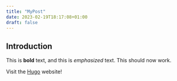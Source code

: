 ```yaml
---
title: "MyPost"
date: 2023-02-19T18:17:08+01:00
draft: false
---
```


## Introduction

This is **bold** text, and this is *emphasized* text. This should now work.

Visit the [Hugo](https://gohugo.io) website!

